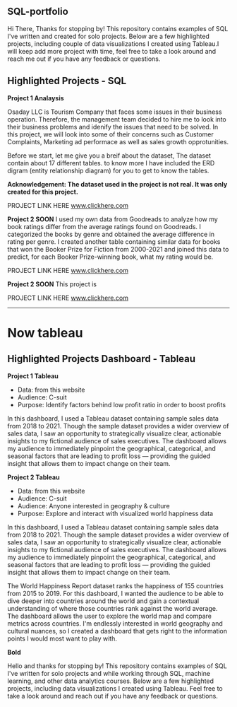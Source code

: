 ## SQL-portfolio
Hi There,
Thanks for stopping by! This repository contains examples of SQL I've written and created for solo projects. Below
are a few highlighted projects, including couple of data visualizations I created using Tableau.I will keep add  more project with time, feel free to take a look around and reach me out if you have any feedback or questions.

## Highlighted Projects - SQL

**Project 1 Analaysis**

Osaday LLC is Tourism Company that faces some issues in their business operation. Therefore, the management team decided to hire me to look into their business problems and idenify the issues that need to be solved. In this project, we will look into some of their concerns such as Customer Complaints, Marketing ad performace as well as sales growth opprotunities.

Before we start, let me give you a breif about the dataset, The dataset contain about 17 different tables. to know more  I have included the ERD digram (entity relationship diagram) for you to get to know the tables.

**Acknowledgement: The dataset used in the project is not real. It was only created for this project.**

PROJECT LINK HERE www.clickhere.com

**Project 2 SOON**
I used my own data from Goodreads to analyze how my book ratings differ from the average ratings found on Goodreads.
I categorized the books by genre and obtained the average difference in rating per genre. I created another table
containing similar data for books that won the Booker Prize for Fiction from 2000-2021 and joined this data to predict,
for each Booker Prize-winning book, what my rating would be.

PROJECT LINK HERE www.clickhere.com

**Project 2 SOON**
This project is

PROJECT LINK HERE www.clickhere.com


****
# Now tableau
## Highlighted Projects Dashboard - Tableau


**Project 1 Tableau**

- Data: from this website
- Audience: C-suit
- Purpose: Identify factors behind low profit ratio in order to boost profits

In this dashboard, I used a Tableau dataset containing sample sales data from 2018 to 2021. Though the sample dataset provides a wider
overview of sales data, I saw an opportunity to strategically visualize clear, actionable insights to my fictional audience of sales executives.
The dashboard allows my audience to immediately pinpoint the geographical, categorical, and seasonal factors that are leading to profit loss — providing
the guided insight that allows them to impact change on their team.


**Project 2 Tableau**


- Data: from this website
- Audience: C-suit
- Audience: Anyone interested in geography & culture
- Purpose: Explore and interact with visualized world happiness data

In this dashboard, I used a Tableau dataset containing sample sales data from 2018 to 2021. Though the sample dataset provides a wider
overview of sales data, I saw an opportunity to strategically visualize clear, actionable insights to my fictional audience of sales executives.
The dashboard allows my audience to immediately pinpoint the geographical, categorical, and seasonal factors that are leading to profit loss — providing
the guided insight that allows them to impact change on their team.

The World Happiness Report dataset ranks the happiness of 155 countries from 2015 to 2019. For this dashboard, I wanted the audience to be able to dive deeper
into countries around the world and gain a contextual understanding of where those countries rank against the world average. The dashboard allows the user to explore
the world map and compare metrics across countries. I'm endlessly interested in world geography and cultural nuances, so I created a dashboard that gets right to the
information points I would most want to play with.


**Bold** 


Hello and thanks for stopping by! This repository contains examples of SQL I've written for solo projects and while working through SQL,
machine learning, and other data analytics courses. Below are a few highlighted projects,
including data visualizations I created using Tableau. Feel free to take a look around and reach out if you have any feedback or questions.

